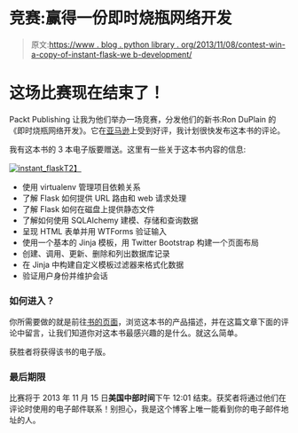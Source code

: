 # 竞赛:赢得一份即时烧瓶网络开发

> 原文:[https://www . blog . python library . org/2013/11/08/contest-win-a-copy-of-instant-flask-we b-development/](https://www.blog.pythonlibrary.org/2013/11/08/contest-win-a-copy-of-instant-flask-web-development/)

# 这场比赛现在结束了！

Packt Publishing 让我为他们举办一场竞赛，分发他们的新书:Ron DuPlain 的《即时烧瓶网络开发》。它在[亚马逊](http://www.amazon.com/gp/product/1782169628/ref=as_li_ss_tl?ie=UTF8&camp=1789&creative=390957&creativeASIN=1782169628&linkCode=as2&tag=thmovsthpy-20)上受到好评，我计划很快发布这本书的评论。

我有这本书的 3 本电子版要赠送。这里有一些关于这本书内容的信息:

[![instant_flask](../Images/51adfac22a8a5dc31ee07fdef61d6251.png)T2】](https://www.blog.pythonlibrary.org/wp-content/uploads/2013/11/instant_flask.png)

*   使用 virtualenv 管理项目依赖关系
*   了解 Flask 如何提供 URL 路由和 web 请求处理
*   了解 Flask 如何在磁盘上提供静态文件
*   了解如何使用 SQLAlchemy 建模、存储和查询数据
*   呈现 HTML 表单并用 WTForms 验证输入
*   使用一个基本的 Jinja 模板，用 Twitter Bootstrap 构建一个页面布局
*   创建、调用、更新、删除和列出数据库记录
*   在 Jinja 中构建自定义模板过滤器来格式化数据
*   验证用户身份并维护会话

### 如何进入？

你所需要做的就是前往[书的页面](http://www.packtpub.com/flask-web-development/book)，浏览这本书的产品描述，并在这篇文章下面的评论中留言，让我们知道你对这本书最感兴趣的是什么。就这么简单。

获胜者将获得该书的电子版。

### 最后期限

比赛将于 2013 年 11 月 15 日**美国中部时间**下午 12:01 结束。获奖者将通过他们在评论时使用的电子邮件联系！别担心，我是这个博客上唯一能看到你的电子邮件地址的人。